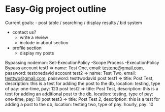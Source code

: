 # Easy-Gig project outline

Current goals:
    - post table / searching / display results / bid system

- contact us?
    - write a review
    - include in about section
- profile section
    - display my posts

Bypassing nodemon: Set-ExecutionPolicy -Scope Process -ExecutionPolicy Bypass
account test1 => name: Test One, email: testone@gmail.com, password: testonedavid
account test2 => name: Test Two, email: testtwo@gmail.com, password: testtwodavid
post test1 => title: Post Test, description: this is a test for adding the post to the db, location: testing, type of pay: one-time, pay: 123
post test2 => title: Post Test, description: this is a test for adding an additional post to the db, location: testing, type of pay: one-time, pay: 10
post test3 => title: Post Test 2, description: this is a test for adding a post to the db, location: testing two, type of pay: hourly, pay: 10


